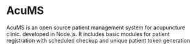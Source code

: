 # AcuMS
AcuMS is an open source patient management system for acupuncture clinic. developed in Node.js. It includes basic modules for patient registration with scheduled checkup and unique patient token generation
